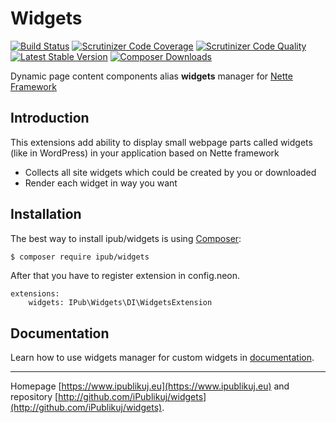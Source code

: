 # Widgets

[![Build Status](https://img.shields.io/travis/ipublikuj-ui/widgets.svg?style=flat-square)](https://travis-ci.org/ipublikuj-ui/widgets)
[![Scrutinizer Code Coverage](https://img.shields.io/scrutinizer/coverage/g/ipublikuj-ui/widgets.svg?style=flat-square)](https://scrutinizer-ci.com/g/ipublikuj-ui/widgets/?branch=master)
[![Scrutinizer Code Quality](https://img.shields.io/scrutinizer/g/ipublikuj-ui/widgets.svg?style=flat-square)](https://scrutinizer-ci.com/g/ipublikuj-ui/widgets/?branch=master)
[![Latest Stable Version](https://img.shields.io/packagist/v/ipub/widgets.svg?style=flat-square)](https://packagist.org/packages/ipub/widgets)
[![Composer Downloads](https://img.shields.io/packagist/dt/ipub/widgets.svg?style=flat-square)](https://packagist.org/packages/ipub/widgets)

Dynamic page content components alias **widgets** manager for [Nette Framework](http://nette.org/)

## Introduction

This extensions add ability to display small webpage parts called widgets (like in WordPress) in your application based on Nette framework

* Collects all site widgets which could be created by you or downloaded
* Render each widget in way you want

## Installation

The best way to install ipub/widgets is using [Composer](http://getcomposer.org/):

```sh
$ composer require ipub/widgets
```

After that you have to register extension in config.neon.

```neon
extensions:
	widgets: IPub\Widgets\DI\WidgetsExtension
```

## Documentation

Learn how to use widgets manager for custom widgets in [documentation](https://github.com/iPublikuj/widgets/blob/master/docs/en/index.md).

***
Homepage [https://www.ipublikuj.eu](https://www.ipublikuj.eu) and repository [http://github.com/iPublikuj/widgets](http://github.com/iPublikuj/widgets).
